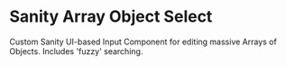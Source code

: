 # Sanity Array Object Select

Custom Sanity UI-based Input Component for editing massive Arrays of Objects. Includes 'fuzzy' searching.

